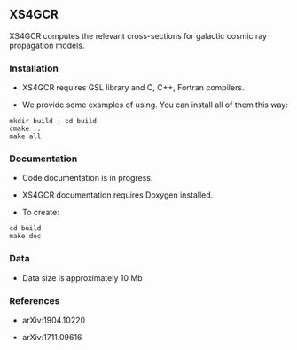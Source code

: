 ## XS4GCR

XS4GCR computes the relevant cross-sections for galactic cosmic ray propagation models.

### Installation

- XS4GCR requires GSL library and C, C++, Fortran compilers. 

- We provide some examples of using. You can install all of them this way:
```
mkdir build ; cd build 
cmake .. 
make all 
```

### Documentation

- Code documentation is in progress. 

- XS4GCR documentation requires Doxygen installed.

- To create:
```
cd build
make doc
```

### Data

- Data size is approximately 10 Mb

### References

- arXiv:1904.10220 

- arXiv:1711.09616

